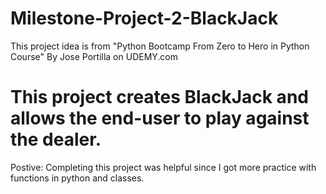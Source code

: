 # Milestone-Project-2-BlackJack
This project idea is from "Python Bootcamp From Zero to Hero in Python Course" By Jose Portilla on UDEMY.com

# This project creates BlackJack and allows the end-user to play against the dealer. 
Postive: Completing this project was helpful since I got more practice with functions in python and classes.

